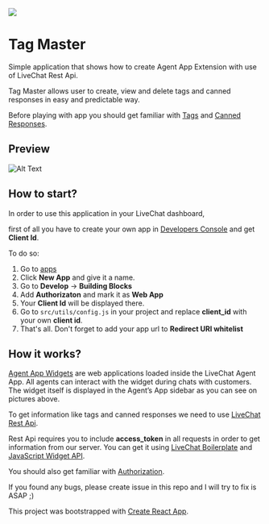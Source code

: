 ![](https://i.ibb.co/4mQ3f7G/tag-master-icon.png)
# Tag Master

Simple application that shows how to create Agent App Extension with use of LiveChat Rest Api.

Tag Master allows user to create, view and delete tags and canned responses in easy and predictable way.

Before playing with app you should get familiar with [Tags](https://www.livechatinc.com/kb/tagging-chats-and-tickets/) and [Canned Responses](https://www.livechatinc.com/kb/canned-responses/).

## Preview

![Alt Text](https://i.ibb.co/f9t4RFW/tagmaster.png)

## How to start?

In order to use this application in your LiveChat dashboard,

first of all you have to create your own app in [Developers Console](https://developers.livechatinc.com/console)
and get **Client Id**.

To do so:
1. Go to [apps](https://developers.livechatinc.com/console/apps)
2. Click **New App** and give it a name.
3. Go to **Develop** -> **Building Blocks**
4. Add **Authorizaton** and mark it as **Web App**
5. Your **Client Id** will be displayed there.
6. Go to `src/utils/config.js` in your project and replace **client_id** with your own **client id**.
7. That's all. Don't forget to add your app url to **Redirect URI whitelist**



## How it works?

[Agent App Widgets](https://docs.livechatinc.com/agent-app-widgets/) are web applications loaded inside the LiveChat Agent App. All agents can interact with the widget during chats with customers. The widget itself is displayed in the Agent’s App sidebar as you can see on pictures above.

To get information like tags and canned responses we need to use [LiveChat Rest Api](https://docs.livechatinc.com/rest-api/).

Rest Api requires you to include **access_token** in all requests in order to get information from our server. You can get it using [LiveChat Boilerplate](https://docs.livechatinc.com/boilerplate/) and [JavaScript Widget API](https://docs.livechatinc.com/agent-app-widgets/#javascript-api).

You should also get familiar with [Authorization](https://docs.livechatinc.com/authorization/).

If you found any bugs, please create issue in this repo and I will try to fix is ASAP ;)



This project was bootstrapped with [Create React App](https://github.com/facebook/create-react-app).
